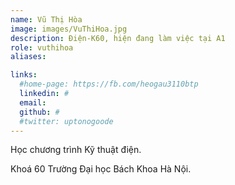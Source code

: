 ```yaml
---
name: Vũ Thị Hòa
image: images/VuThiHoa.jpg
description: Điện-K60, hiện đang làm việc tại A1
role: vuthihoa
aliases:

links:
  #home-page: https://fb.com/heogau3110btp
  linkedin: #
  email: 
  github: #
  #twitter: uptonogoode
---
```


Học chương trình Kỹ thuật điện.

Khoá 60 Trường Đại học Bách Khoa Hà Nội.

